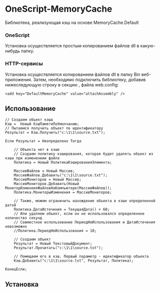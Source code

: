# OneScript-MemoryCache
Библиотека, реализующая кэш на основе MemoryCache.Default

### OneScript
Установка осуществляется простым копированием файлов dll в какую-нибудь папку.

### HTTP-сервисы
Установка осуществляется копированием файлов dll в папку Bin веб-приложения.
Затем, необходимо подключить библиотеку, добавив нижеследующую строку в секцию <appSettings>, файла web.config:

```bsl
<add key="DefaultMemoryCache" value="attachAssembly" />
```

## Использование

```bsl
// Создаем объект кэша
Кэш =  Новый КэшПамятиПоУмолчанию;
// Пытаемся получить объект по идентификатору
Результат = Кэш.Получить("c:\1\1\source.txt");

Если Результат = Неопределено Тогда

	// Объекта нет в кэше
	// Создаем политику кэширования, которая будет удалять объект из кэша при изменениии файла
	Политика = Новый ПолитикаКэшированияЭлемента;
	
	МассивФайлов = Новый Массив;
	МассивФайлов.Добавить("c:\1\1\source.txt");
	МассивМониторов = Новый Массив;
	МассивМониторов.Добавить(Новый МониторИзменеияФайловНаКомпьютере(МассивФайлов));
	Политика.МониторыИзменения = МассивМониторов;
	
	// Также, можем ограничить нахождение объекта в кэше определенной датой
	Политика.ДатаИстечения = ТекущаяДата() + 60;
	// Или удаляем объект, если он не использовался определенное количество секунд
	// Совместное использование ПериодНеИспользования и ДатаИстечения невозможно
	//Политика.ПериодНеИспользования = 10;
	
	// Создаем объект
	Результат = Новый ТекстовыйДокумент;
	Результат.Прочитать("c:\1\1\source.txt");
	
	// Помещаем его в кэш. Первый параметр - идентификатор объекта
	Кэш.Добавить("c:\1\1\source.txt", Результат, Политика);					

КонецЕсли;
```

## Установка
